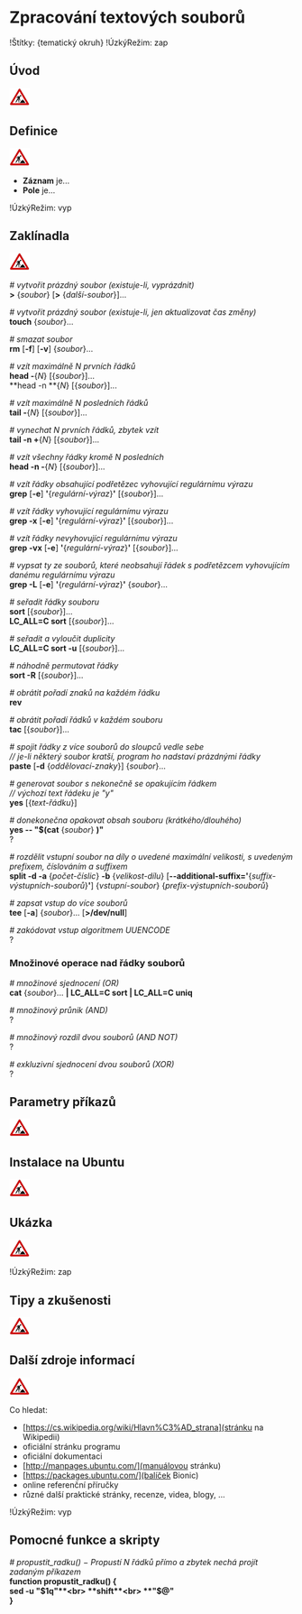 <!--

Linux Kniha kouzel, kapitola Zpracování textových souborů
Copyright (c) 2019 Singularis <singularis@volny.cz>

Toto dílo je dílem svobodné kultury; můžete ho šířit a modifikovat pod
podmínkami licence Creative Commons Attribution-ShareAlike 4.0 International
vydané neziskovou organizací Creative Commons. Text licence je přiložený
k tomuto projektu nebo ho můžete najít na webové adrese:

https://creativecommons.org/licenses/by-sa/4.0/

-->

# Zpracování textových souborů

!Štítky: {tematický okruh}
!ÚzkýRežim: zap

## Úvod
![ve výstavbě](../obrazky/ve-vystavbe.png)

## Definice
![ve výstavbě](../obrazky/ve-vystavbe.png)

* **Záznam** je...
* **Pole** je...

!ÚzkýRežim: vyp

## Zaklínadla
![ve výstavbě](../obrazky/ve-vystavbe.png)

*# vytvořit prázdný soubor (existuje-li, vyprázdnit)*<br>
**&gt;** {*soubor*} [**&gt;** {*další-soubor*}]...

*# vytvořit prázdný soubor (existuje-li, jen aktualizovat čas změny)*<br>
**touch** {*soubor*}...

*# smazat soubor*<br>
**rm** [**-f**] [**-v**] {*soubor*}...

*# vzít maximálně N prvních řádků*<br>
**head -**{*N*} [{*soubor*}]...<br>
**head -n **{*N*} [{*soubor*}]...

*# vzít maximálně N posledních řádků*<br>
**tail -**{*N*} [{*soubor*}]...

*# vynechat N prvních řádků, zbytek vzít*<br>
**tail -n +**{*N*} [{*soubor*}]...

*# vzít všechny řádky kromě N posledních*<br>
**head -n -**{*N*} [{*soubor*}]...

*# vzít řádky obsahující podřetězec vyhovující regulárnímu výrazu*<br>
**grep** [**-e**]  **'**{*regulární-výraz*}**'** [{*soubor*}]...

*# vzít řádky vyhovující regulárnímu výrazu*<br>
**grep -x** [**-e**]  **'**{*regulární-výraz*}**'** [{*soubor*}]...

*# vzít řádky nevyhovující regulárnímu výrazu*<br>
**grep -vx** [**-e**]  **'**{*regulární-výraz*}**'** [{*soubor*}]...

*# vypsat ty ze souborů, které neobsahují řádek s podřetězcem vyhovujícím danému regulárnímu výrazu*<br>
**grep -L** [**-e**]  **'**{*regulární-výraz*}**'** {*soubor*}...

*# seřadit řádky souboru*<br>
**sort** [{*soubor*}]...<br>
**LC\_ALL=C sort** [{*soubor*}]...

*# seřadit a vyloučit duplicity*<br>
**LC\_ALL=C sort -u** [{*soubor*}]...

<!--
-r : opačné pořadí
-->

*# náhodně permutovat řádky*<br>
**sort -R** [{*soubor*}]...

*# obrátit pořadí znaků na každém řádku*<br>
**rev**

*# obrátit pořadí řádků v každém souboru*<br>
**tac** [{*soubor*}]...


*# spojit řádky z více souborů do sloupců vedle sebe*<br>
*// je-li některý soubor kratší, program ho nadstaví prázdnými řádky*<br>
**paste** [**-d** {*oddělovací-znaky*}] {*soubor*}...

*# generovat soubor s nekonečně se opakujícím řádkem*<br>
*// výchozí text řádeku je "y"*<br>
**yes** [{*text-řádku*}]

*# donekonečna opakovat obsah souboru (krátkého/dlouhého)*<br>
**yes \-\- "$(cat** {*soubor*} **)"**<br>
?

*# rozdělit vstupní soubor na díly o uvedené maximální velikosti, s uvedeným prefixem, číslováním a suffixem*<br>
**split -d -a** {*počet-číslic*} **-b** {*velikost-dílu*} [**\-\-additional-suffix='**{*suffix-výstupních-souborů*}**'**] {*vstupní-soubor*} {*prefix-výstupních-souborů*}

*# zapsat vstup do více souborů*<br>
**tee** [**-a**] {*soubor*}... [**&gt;/dev/null**]

*# zakódovat vstup algoritmem UUENCODE*<br>
?


### Množinové operace nad řádky souborů

*# množinové sjednocení (OR)*<br>
**cat** {*soubor*}... **\| LC\_ALL=C sort \| LC\_ALL=C uniq**

*# množinový průnik (AND)*<br>
?

*# množinový rozdíl dvou souborů (AND NOT)*<br>
?

*# exkluzivní sjednocení dvou souborů (XOR)*<br>
?

## Parametry příkazů
![ve výstavbě](../obrazky/ve-vystavbe.png)

## Instalace na Ubuntu
<!--
- Jako zaklínadlo bez titulku uveďte příkazy (popř. i akce) nutné k instalaci a zprovoznění všech nástrojů požadovaných kterýmkoliv zaklínadlem uvedeným v kapitole. Po provedení těchto činností musí být nástroje plně zkonfigurované a připravené k práci.
- Ve výčtu balíků k instalaci vycházejte z minimální instalace Ubuntu.
-->
![ve výstavbě](../obrazky/ve-vystavbe.png)

## Ukázka
<!--
- Tuto sekci ponechávat jen v kapitolách, kde dává smysl.
- Zdrojový kód, konfigurační soubor nebo interakce s programem, a to v úplnosti − ukázka musí být natolik úplná, aby ji v této podobě šlo spustit, ale současně natolik stručná, aby se vešla na jednu stranu A5.
- Snažte se v ukázce ilustrovat co nejvíc zaklínadel z této kapitoly.
-->
![ve výstavbě](../obrazky/ve-vystavbe.png)

!ÚzkýRežim: zap

## Tipy a zkušenosti
<!--
- Do odrážek uveďte konkrétní zkušenosti, které jste při práci s nástrojem získali; zejména případy, kdy vás chování programu překvapilo nebo očekáváte, že by mohlo překvapit začátečníky.
- Popište typické chyby nových uživatelů a jak se jim vyhnout.
- Buďte co nejstručnější; neodbíhejte k popisování čehokoliv vedlejšího, co je dost možné, že už čtenář zná.
-->
![ve výstavbě](../obrazky/ve-vystavbe.png)

## Další zdroje informací
<!--
- Uveďte, které informační zdroje jsou pro začátečníka nejlepší k získání rychlé a obsáhlé nápovědy. Typicky jsou to manuálové stránky, vestavěná nápověda programu nebo webové zdroje. Můžete uvést i přímé odkazy.
- V seznamu uveďte další webové zdroje, knihy apod.
- Pokud je vestavěná dokumentace programů (typicky v adresáři /usr/share/doc) užitečná, zmiňte ji také.
- Poznámka: Protože se tato sekce tiskne v úzkém režimu, zaklínadla smíte uvádět pouze bez titulku a bez poznámek pod čarou!
-->
![ve výstavbě](../obrazky/ve-vystavbe.png)

Co hledat:

* [https://cs.wikipedia.org/wiki/Hlavn%C3%AD_strana](stránku na Wikipedii)
* oficiální stránku programu
* oficiální dokumentaci
* [http://manpages.ubuntu.com/](manuálovou stránku)
* [https://packages.ubuntu.com/](balíček Bionic)
* online referenční příručky
* různé další praktické stránky, recenze, videa, blogy, ...

!ÚzkýRežim: vyp

## Pomocné funkce a skripty

*# propustit\_radku() − Propustí N řádků přímo a zbytek nechá projít zadaným příkazem*<br>
**function propustit\_radku() \{**<br>
**sed -u "$1q"**<br>
**shift**<br>
**"$@"**<br>
**\}**
